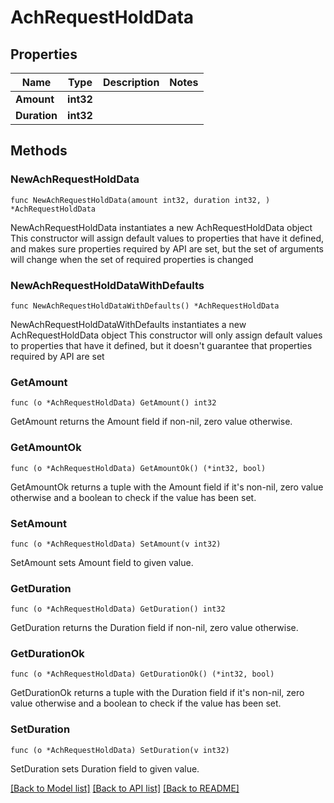 # AchRequestHoldData

## Properties

Name | Type | Description | Notes
------------ | ------------- | ------------- | -------------
**Amount** | **int32** |  | 
**Duration** | **int32** |  | 

## Methods

### NewAchRequestHoldData

`func NewAchRequestHoldData(amount int32, duration int32, ) *AchRequestHoldData`

NewAchRequestHoldData instantiates a new AchRequestHoldData object
This constructor will assign default values to properties that have it defined,
and makes sure properties required by API are set, but the set of arguments
will change when the set of required properties is changed

### NewAchRequestHoldDataWithDefaults

`func NewAchRequestHoldDataWithDefaults() *AchRequestHoldData`

NewAchRequestHoldDataWithDefaults instantiates a new AchRequestHoldData object
This constructor will only assign default values to properties that have it defined,
but it doesn't guarantee that properties required by API are set

### GetAmount

`func (o *AchRequestHoldData) GetAmount() int32`

GetAmount returns the Amount field if non-nil, zero value otherwise.

### GetAmountOk

`func (o *AchRequestHoldData) GetAmountOk() (*int32, bool)`

GetAmountOk returns a tuple with the Amount field if it's non-nil, zero value otherwise
and a boolean to check if the value has been set.

### SetAmount

`func (o *AchRequestHoldData) SetAmount(v int32)`

SetAmount sets Amount field to given value.


### GetDuration

`func (o *AchRequestHoldData) GetDuration() int32`

GetDuration returns the Duration field if non-nil, zero value otherwise.

### GetDurationOk

`func (o *AchRequestHoldData) GetDurationOk() (*int32, bool)`

GetDurationOk returns a tuple with the Duration field if it's non-nil, zero value otherwise
and a boolean to check if the value has been set.

### SetDuration

`func (o *AchRequestHoldData) SetDuration(v int32)`

SetDuration sets Duration field to given value.



[[Back to Model list]](../README.md#documentation-for-models) [[Back to API list]](../README.md#documentation-for-api-endpoints) [[Back to README]](../README.md)



